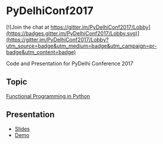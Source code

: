 # PyDelhiConf2017

[![Join the chat at https://gitter.im/PyDelhiConf2017/Lobby](https://badges.gitter.im/PyDelhiConf2017/Lobby.svg)](https://gitter.im/PyDelhiConf2017/Lobby?utm_source=badge&utm_medium=badge&utm_campaign=pr-badge&utm_content=badge)

Code and Presentation for PyDelhi Conference 2017

## Topic

[Functional Programming in Python](https://cfp.pydelhi.org/pydelhi-conference-2017/proposals/functional-programming-in-python/)

## Presentation

* [Slides](http://slides.com/shagunsodhani/pydelhiconf2017/)
* [Demo](https://github.com/shagunsodhani/PyDelhiConf2017/blob/master/notebook/Demo.ipynb)